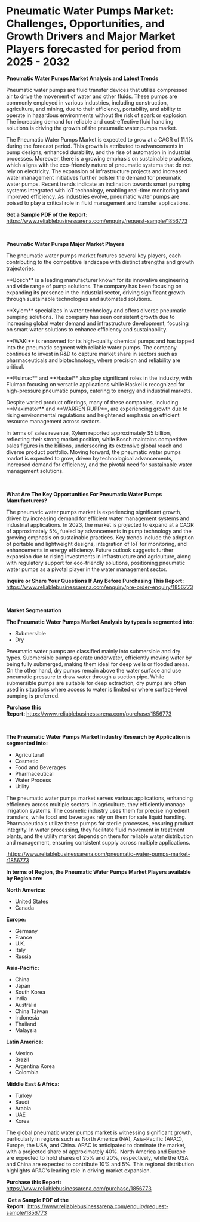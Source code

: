 <p><h1>Pneumatic Water Pumps Market: Challenges, Opportunities, and Growth Drivers and Major Market Players forecasted for period from 2025 - 2032</h1></p><p><strong>Pneumatic Water Pumps Market Analysis and Latest Trends</strong></p>
<p><p>Pneumatic water pumps are fluid transfer devices that utilize compressed air to drive the movement of water and other fluids. These pumps are commonly employed in various industries, including construction, agriculture, and mining, due to their efficiency, portability, and ability to operate in hazardous environments without the risk of spark or explosion. The increasing demand for reliable and cost-effective fluid handling solutions is driving the growth of the pneumatic water pumps market.</p><p>The Pneumatic Water Pumps Market is expected to grow at a CAGR of 11.1% during the forecast period. This growth is attributed to advancements in pump designs, enhanced durability, and the rise of automation in industrial processes. Moreover, there is a growing emphasis on sustainable practices, which aligns with the eco-friendly nature of pneumatic systems that do not rely on electricity. The expansion of infrastructure projects and increased water management initiatives further bolster the demand for pneumatic water pumps. Recent trends indicate an inclination towards smart pumping systems integrated with IoT technology, enabling real-time monitoring and improved efficiency. As industries evolve, pneumatic water pumps are poised to play a critical role in fluid management and transfer applications.</p></p>
<p><strong>Get a Sample PDF of the Report:&nbsp;</strong> <a href="https://www.reliablebusinessarena.com/enquiry/request-sample/1856773?utm_campaign=2189&utm_medium=2&utm_source=Github&utm_content=ia&utm_term=16042025&utm_id=pneumatic-water-pumps">https://www.reliablebusinessarena.com/enquiry/request-sample/1856773</a></p>
<p>&nbsp;</p>
<p><strong>Pneumatic Water Pumps Major Market Players</strong></p>
<p><p>The pneumatic water pumps market features several key players, each contributing to the competitive landscape with distinct strengths and growth trajectories. </p><p>**Bosch** is a leading manufacturer known for its innovative engineering and wide range of pump solutions. The company has been focusing on expanding its presence in the industrial sector, driving significant growth through sustainable technologies and automated solutions.</p><p>**Xylem** specializes in water technology and offers diverse pneumatic pumping solutions. The company has seen consistent growth due to increasing global water demand and infrastructure development, focusing on smart water solutions to enhance efficiency and sustainability.</p><p>**IWAKI** is renowned for its high-quality chemical pumps and has tapped into the pneumatic segment with reliable water pumps. The company continues to invest in R&D to capture market share in sectors such as pharmaceuticals and biotechnology, where precision and reliability are critical.</p><p>**Fluimac** and **Haskel** also play significant roles in the industry, with Fluimac focusing on versatile applications while Haskel is recognized for high-pressure pneumatic pumps, catering to energy and industrial markets.</p><p>Despite varied product offerings, many of these companies, including **Maximator** and **WARREN RUPP**, are experiencing growth due to rising environmental regulations and heightened emphasis on efficient resource management across sectors. </p><p>In terms of sales revenue, Xylem reported approximately $5 billion, reflecting their strong market position, while Bosch maintains competitive sales figures in the billions, underscoring its extensive global reach and diverse product portfolio. Moving forward, the pneumatic water pumps market is expected to grow, driven by technological advancements, increased demand for efficiency, and the pivotal need for sustainable water management solutions.</p></p>
<p>&nbsp;</p>
<p><strong>What Are The Key Opportunities For Pneumatic Water Pumps Manufacturers?</strong></p>
<p><p>The pneumatic water pumps market is experiencing significant growth, driven by increasing demand for efficient water management systems and industrial applications. In 2023, the market is projected to expand at a CAGR of approximately 5%, fueled by advancements in pump technology and the growing emphasis on sustainable practices. Key trends include the adoption of portable and lightweight designs, integration of IoT for monitoring, and enhancements in energy efficiency. Future outlook suggests further expansion due to rising investments in infrastructure and agriculture, along with regulatory support for eco-friendly solutions, positioning pneumatic water pumps as a pivotal player in the water management sector.</p></p>
<p><strong>Inquire or Share Your Questions If Any Before Purchasing This Report:</strong> <a href="https://www.reliablebusinessarena.com/enquiry/pre-order-enquiry/1856773?utm_campaign=2189&utm_medium=2&utm_source=Github&utm_content=ia&utm_term=16042025&utm_id=pneumatic-water-pumps">https://www.reliablebusinessarena.com/enquiry/pre-order-enquiry/1856773</a></p>
<p>&nbsp;</p>
<p><strong>Market Segmentation</strong></p>
<p><strong>The Pneumatic Water Pumps Market Analysis by types is segmented into:</strong></p>
<p><ul><li>Submersible</li><li>Dry</li></ul></p>
<p><p>Pneumatic water pumps are classified mainly into submersible and dry types. Submersible pumps operate underwater, efficiently moving water by being fully submerged, making them ideal for deep wells or flooded areas. On the other hand, dry pumps remain above the water surface and use pneumatic pressure to draw water through a suction pipe. While submersible pumps are suitable for deep extraction, dry pumps are often used in situations where access to water is limited or where surface-level pumping is preferred.</p></p>
<p><strong>Purchase this Report:&nbsp;</strong><a href="https://www.reliablebusinessarena.com/purchase/1856773?utm_campaign=2189&utm_medium=2&utm_source=Github&utm_content=ia&utm_term=16042025&utm_id=pneumatic-water-pumps">https://www.reliablebusinessarena.com/purchase/1856773</a></p>
<p>&nbsp;</p>
<p><strong>The Pneumatic Water Pumps Market Industry Research by Application is segmented into:</strong></p>
<p><ul><li>Agricultural</li><li>Cosmetic</li><li>Food and Beverages</li><li>Pharmaceutical</li><li>Water Process</li><li>Utility</li></ul></p>
<p><p>The pneumatic water pumps market serves various applications, enhancing efficiency across multiple sectors. In agriculture, they efficiently manage irrigation systems. The cosmetic industry uses them for precise ingredient transfers, while food and beverages rely on them for safe liquid handling. Pharmaceuticals utilize these pumps for sterile processes, ensuring product integrity. In water processing, they facilitate fluid movement in treatment plants, and the utility market depends on them for reliable water distribution and management, ensuring consistent supply across multiple applications.</p></p>
<p><a href="https://www.reliablebusinessarena.com/pneumatic-water-pumps-market-r1856773?utm_campaign=2189&utm_medium=2&utm_source=Github&utm_content=ia&utm_term=16042025&utm_id=pneumatic-water-pumps">&nbsp;https://www.reliablebusinessarena.com/pneumatic-water-pumps-market-r1856773</a></p>
<p><strong>In terms of Region, the Pneumatic Water Pumps Market Players available by Region are:</strong></p>
<p>
    <p> <strong> North America: </strong>
        <ul>
            <li>United States</li>
            <li>Canada</li>
        </ul>
        </p> 
    <p> <strong> Europe: </strong>
        <ul>
            <li>Germany</li>
            <li>France</li>
            <li>U.K.</li>
            <li>Italy</li>
            <li>Russia</li>
        </ul>
        </p> 
    <p> <strong> Asia-Pacific: </strong>
        <ul>
            <li>China</li>
            <li>Japan</li>
            <li>South Korea</li>
            <li>India</li>
            <li>Australia</li>
            <li>China Taiwan</li>
            <li>Indonesia</li>
            <li>Thailand</li>
            <li>Malaysia</li>
        </ul>
        </p> 
    <p> <strong> Latin America: </strong>
        <ul>
            <li>Mexico</li>
            <li>Brazil</li>
            <li>Argentina Korea</li>
            <li>Colombia</li>
        </ul>
        </p> 
    <p> <strong> Middle East & Africa: </strong>
        <ul>
            <li>Turkey</li>
            <li>Saudi</li>
            <li>Arabia</li>
            <li>UAE</li>
            <li>Korea</li>
        </ul>
    </p>
    </p>
<p><p>The global pneumatic water pumps market is witnessing significant growth, particularly in regions such as North America (NA), Asia-Pacific (APAC), Europe, the USA, and China. APAC is anticipated to dominate the market, with a projected share of approximately 40%. North America and Europe are expected to hold shares of 25% and 20%, respectively, while the USA and China are expected to contribute 10% and 5%. This regional distribution highlights APAC's leading role in driving market expansion.</p></p>
<p><strong>Purchase this Report: </strong><a href="https://www.reliablebusinessarena.com/purchase/1856773?utm_campaign=2189&utm_medium=2&utm_source=Github&utm_content=ia&utm_term=16042025&utm_id=pneumatic-water-pumps">https://www.reliablebusinessarena.com/purchase/1856773</a></p>
<p>&nbsp;<strong>Get a Sample PDF of the Report:&nbsp;&nbsp;</strong><a href="https://www.reliablebusinessarena.com/enquiry/request-sample/1856773?utm_campaign=2189&utm_medium=2&utm_source=Github&utm_content=ia&utm_term=16042025&utm_id=pneumatic-water-pumps">https://www.reliablebusinessarena.com/enquiry/request-sample/1856773</a></p>
<p><strong></strong></p>
<p><p></p><p></p><p></p></p>